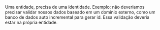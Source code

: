 Uma entidade, precisa de uma identidade.
Exemplo: não deveriamos precisar validar nossos dados baseado em um dominio externo, como um banco de dados auto incremental para gerar id. Essa validação deveria estar na própria entidade.